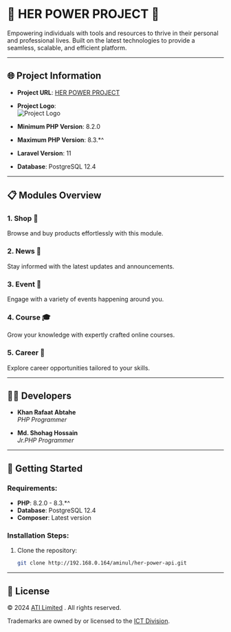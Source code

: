 # **🌟 HER POWER PROJECT 🌟**  

Empowering individuals with tools and resources to thrive in their personal and professional lives. Built on the latest technologies to provide a seamless, scalable, and efficient platform.

---

## **🌐 Project Information**
- **Project URL**: [HER POWER PROJECT](https://portal.creativeati.xyz/en)  
- **Project Logo**:  
  ![Project Logo](https://portal.creativeati.xyz/assets/logoText.png)  

- **Minimum PHP Version**: 8.2.0  
- **Maximum PHP Version**: 8.3.*^  
- **Laravel Version**: 11  
- **Database**: PostgreSQL 12.4  

---

## **📋 Modules Overview**

### 1. **Shop 🛒**  
Browse and buy products effortlessly with this module.

### 2. **News 📰**  
Stay informed with the latest updates and announcements.

### 3. **Event 🎉**  
Engage with a variety of events happening around you.

### 4. **Course 🎓**  
Grow your knowledge with expertly crafted online courses.

### 5. **Career 💼**  
Explore career opportunities tailored to your skills.

---

## **👨‍💻 Developers**
- **Khan Rafaat Abtahe**  
  _PHP Programmer_  

- **Md. Shohag Hossain**  
  _Jr.PHP Programmer_  

---

## **🚀 Getting Started**

### Requirements:
- **PHP**: 8.2.0 - 8.3.*^  
- **Database**: PostgreSQL 12.4  
- **Composer**: Latest version  

### Installation Steps:
1. Clone the repository:  
   ```bash
   git clone http://192.168.0.164/aminul/her-power-api.git
   
---

## **📜 License**
© 2024 [ATI Limited](https://www.atilimited.net/)  . All rights reserved.  

Trademarks are owned by or licensed to the [ICT Division](https://ictd.gov.bd/).




